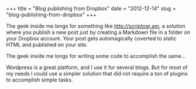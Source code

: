 +++
title = "Blog publishing from Dropbox"
date = "2012-12-14"
slug = "blog-publishing-from-dropbox"
+++




The geek inside me longs for something like <http://scriptogr.am>, a solution where you publish a new post just by creating a Markdown file in a folder on your Dropbox account.  Your post gets automagically coverted to static HTML and published on your site.

The geek inside me longs for writing some code to accomplish the same...

Wordpress is a great platform, and I use it for several blogs. But for most of my needs I could use a simpler solution that did not require a ton of plugins to accomplish simple tasks.